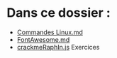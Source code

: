 # Dans ce dossier :
- [Commandes Linux.md](https://github.com/RaphaelHardFork/GitHub/blob/main/Commandes%20Linux.md)
- [FontAwesome.md](https://github.com/RaphaelHardFork/GitHub/blob/main/FontAwesome.md) 
- [crackmeRaphIn.js](https://github.com/RaphaelHardFork/GitHub/blob/main/crackmeRaphIn.js) Exercices